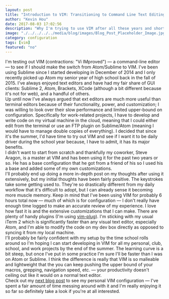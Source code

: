 ```yaml
---
layout: post
title: "Introduction to VIM: Transitioning to Command Line Text Editing"
author: "Kevin Hou"
date: 2017-08-03 17:02:56
description: "Why I'm trying to use VIM after all these years and short reflection on what I think so far."
image: "./../../../../media/blog/images/Blog_Post_Placeholder_Image.jpg"
category: configuration
tags: [vim]
featured: "no"
---
```

I'm testing out VIM (contractions: "Vi IMproved") — a command-line editor — to see if I should make the switch from Atom/Sublime to VIM. I've been using Sublime since I started developing in December of 2014 and I only recently picked up Atom my senior year of high school back in the fall of 2015. I've always enjoyed text editors and have had my fair share of GUI clients: Sublime 2, Atom, Brackets, XCode (although a bit different because it's not for web), and a handful of others.
<br class="post-line-break">
Up until now I've always argued that ext editors are much more useful than terminal editors because of their functionality, power, and customization; I was willing to look over their slow performance and limited upper-bound on configuration. Specifically for work-related projects, I have to develop and write code on my virtual machine in the cloud, meaning that I could either edit from the terminal or use an FTP plugin on Sublime/Atom (meaning I would have to manage double copies of everything). I decided that since it's the summer, I'd have time to try out VIM and see if I want it to be daily driver during the school year because, I have to admit, it has its major benefits.
<br class="post-line-break">
I didn't want to start from scratch and thankfully my coworker, Steve Aragon, is a master at VIM and has been using it for the past two years or so. He has a base configuration that he got from a friend of his so I used his a base and added some of my own customizations.
<br class="post-line-break">
I'll probably end up doing a more in-depth post on my thoughts after using it extensively, but my initial thoughts have been fairly positive. The keystrokes take some getting used to. They're so drastically different from my daily workflow that it's difficult to adopt, but I can already sense it becoming more muscle memory. Keep in mind that I've been using VIM for probably 6 hours total now — much of which is for configuration — I don't really have enough time logged to make an accurate review of my experience. I love how fast it is and the extensive customizations that I can make. There are plenty of handy plugins (I'm using [vim-plug](https://github.com/junegunn/vim-plug)). I'm sticking with my usual iTerm 2 which is significantly faster than any visual text editor, especially Atom, and I'm able to modify the code on my dev box directly as opposed to syncing it from my local machine.
<br class="post-line-break">
I'll probably be fairly confident with my setup by the time school rolls around so I'm hoping I can start developing in VIM for all my personal, club, school, and work projects by the end of the summer. The learning curve is a bit steep, but once I've put in some practice I'm sure I'll be faster than I was on Atom or Sublime. I think the difference is really that VIM is so malleable and lightweight that the you can keep pushing the upper bound of your macros, grepping, navigation speed, etc. — your productivity doesn't ceiling out like it would on a normal text editor.
<br class="post-line-break">
Check out my [next blog post](http://localhost:4000/programming/2017/08/04/my-custom-vim-configuration-installation-usage-and-capabilities.html) to see my personal VIM configuration — I've spent a fair amount of time messing around with it and I'm really enjoying it so far so definitely take a look if you're at all interested.
